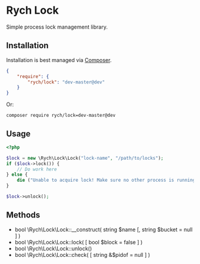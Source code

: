 Rych Lock
=========

Simple process lock management library.

Installation
------------

Installation is best managed via [Composer](https://getcomposer.org/).

```json
{
    "require": {
        "rych/lock": "dev-master@dev"
    }
}
```

Or:

```
composer require rych/lock=dev-master@dev
```

Usage
-----

```php
<?php

$lock = new \Rych\Lock\Lock("lock-name", "/path/to/locks");
if ($lock->lock()) {
    // Do work here
} else {
    die ("Unable to acquire lock! Make sure no other process is running!");
}

$lock->unlock();
```

Methods
-------

- bool \Rych\Lock\Lock::__construct( string $name [, string $bucket = null ] )
- bool \Rych\Lock\Lock::lock( [ bool $block = false ] )
- bool \Rych\Lock\Lock::unlock()
- bool \Rych\Lock\Lock::check( [ string &$pidof = null ] )
